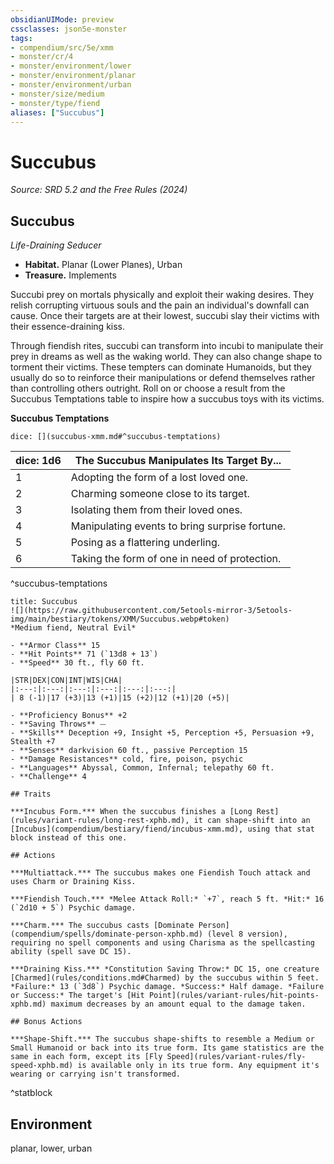 ```yaml
---
obsidianUIMode: preview
cssclasses: json5e-monster
tags:
- compendium/src/5e/xmm
- monster/cr/4
- monster/environment/lower
- monster/environment/planar
- monster/environment/urban
- monster/size/medium
- monster/type/fiend
aliases: ["Succubus"]
---
```

# Succubus
*Source: SRD 5.2 and the Free Rules (2024)*  

## Succubus

*Life-Draining Seducer*

- **Habitat.** Planar (Lower Planes), Urban  
- **Treasure.** Implements  

Succubi prey on mortals physically and exploit their waking desires. They relish corrupting virtuous souls and the pain an individual's downfall can cause. Once their targets are at their lowest, succubi slay their victims with their essence-draining kiss.

Through fiendish rites, succubi can transform into incubi to manipulate their prey in dreams as well as the waking world. They can also change shape to torment their victims. These tempters can dominate Humanoids, but they usually do so to reinforce their manipulations or defend themselves rather than controlling others outright. Roll on or choose a result from the Succubus Temptations table to inspire how a succubus toys with its victims.

**Succubus Temptations**

`dice: [](succubus-xmm.md#^succubus-temptations)`

| dice: 1d6 | The Succubus Manipulates Its Target By... |
|-----------|-------------------------------------------|
| 1 | Adopting the form of a lost loved one. |
| 2 | Charming someone close to its target. |
| 3 | Isolating them from their loved ones. |
| 4 | Manipulating events to bring surprise fortune. |
| 5 | Posing as a flattering underling. |
| 6 | Taking the form of one in need of protection. |
^succubus-temptations

```ad-statblock
title: Succubus
![](https://raw.githubusercontent.com/5etools-mirror-3/5etools-img/main/bestiary/tokens/XMM/Succubus.webp#token)
*Medium fiend, Neutral Evil*

- **Armor Class** 15
- **Hit Points** 71 (`13d8 + 13`)
- **Speed** 30 ft., fly 60 ft.

|STR|DEX|CON|INT|WIS|CHA|
|:---:|:---:|:---:|:---:|:---:|:---:|
| 8 (-1)|17 (+3)|13 (+1)|15 (+2)|12 (+1)|20 (+5)|

- **Proficiency Bonus** +2
- **Saving Throws** ⏤
- **Skills** Deception +9, Insight +5, Perception +5, Persuasion +9, Stealth +7
- **Senses** darkvision 60 ft., passive Perception 15
- **Damage Resistances** cold, fire, poison, psychic
- **Languages** Abyssal, Common, Infernal; telepathy 60 ft.
- **Challenge** 4

## Traits

***Incubus Form.*** When the succubus finishes a [Long Rest](rules/variant-rules/long-rest-xphb.md), it can shape-shift into an [Incubus](compendium/bestiary/fiend/incubus-xmm.md), using that stat block instead of this one.

## Actions

***Multiattack.*** The succubus makes one Fiendish Touch attack and uses Charm or Draining Kiss.

***Fiendish Touch.*** *Melee Attack Roll:* `+7`, reach 5 ft. *Hit:* 16 (`2d10 + 5`) Psychic damage.

***Charm.*** The succubus casts [Dominate Person](compendium/spells/dominate-person-xphb.md) (level 8 version), requiring no spell components and using Charisma as the spellcasting ability (spell save DC 15).

***Draining Kiss.*** *Constitution Saving Throw:* DC 15, one creature [Charmed](rules/conditions.md#Charmed) by the succubus within 5 feet. *Failure:* 13 (`3d8`) Psychic damage. *Success:* Half damage. *Failure or Success:* The target's [Hit Point](rules/variant-rules/hit-points-xphb.md) maximum decreases by an amount equal to the damage taken.

## Bonus Actions

***Shape-Shift.*** The succubus shape-shifts to resemble a Medium or Small Humanoid or back into its true form. Its game statistics are the same in each form, except its [Fly Speed](rules/variant-rules/fly-speed-xphb.md) is available only in its true form. Any equipment it's wearing or carrying isn't transformed.
```
^statblock

## Environment

planar, lower, urban